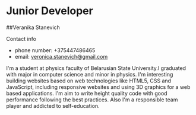 # Junior Developer 

##Veranika Stanevich 

Contact info
* phone number: +375447486465
* email: veronica.stanevich@gmail.com

I'm a student at physics faculty of Belarusian State University.I graduated with major in computer science
and minor in physics. 
I'm interesting building websites based on web technologies like HTML5, CSS and JavaScript, 
including responsive websites and using 3D graphics for a web based applications. 
I'm aim to write height quality code with good performance following the best practices.
Also I'm a responsible team player and addicted to self-education.
